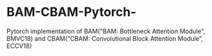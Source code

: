 # BAM-CBAM-Pytorch-
Pytorch implementation of BAM("BAM: Bottleneck Attention Module", BMVC18) and CBAM(“CBAM: Convolutional Block Attention Module”, ECCV18)
